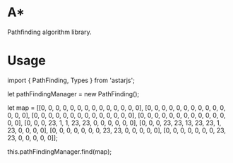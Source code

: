 # A*

Pathfinding algorithm library.

# Usage

import { PathFinding, Types } from 'astarjs';

let pathFindingManager = new PathFinding();

let map = [[0, 0, 0, 0, 0, 0, 0, 0, 0, 0, 0, 0, 0, 0],
            [0, 0, 0, 0, 0, 0, 0, 0, 0, 0, 0, 0, 0, 0],
            [0, 0, 0, 0, 0, 0, 0, 0, 0, 0, 0, 0, 0, 0],
            [0, 0, 0, 0, 0, 0, 0, 0, 0, 0, 0, 0, 0, 0],
            [0, 0, 0, 23, 1, 1, 23, 23, 0, 0, 0, 0, 0, 0],
            [0, 0, 0, 23, 23, 13, 23, 23, 1, 23, 0, 0, 0, 0],
            [0, 0, 0, 0, 0, 0, 0, 23, 23, 0, 0, 0, 0, 0],
            [0, 0, 0, 0, 0, 0, 0, 23, 23, 0, 0, 0, 0, 0]];

this.pathFindingManager.find(map);